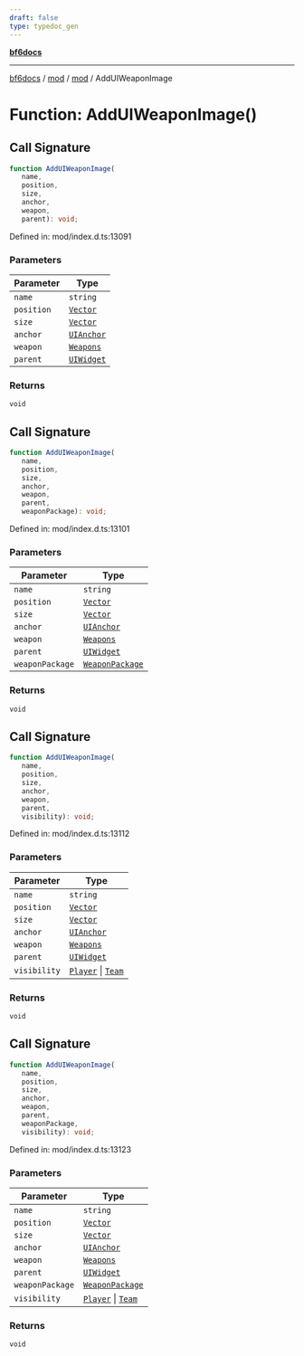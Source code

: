 ```yaml
---
draft: false
type: typedoc_gen
---
```


[**bf6docs**](../../../_index.md)

***

[bf6docs](../../../_index.md) / [mod](../../_index.md) / [mod](../_index.md) / AddUIWeaponImage

# Function: AddUIWeaponImage()

## Call Signature

```ts
function AddUIWeaponImage(
   name, 
   position, 
   size, 
   anchor, 
   weapon, 
   parent): void;
```

Defined in: mod/index.d.ts:13091

### Parameters

| Parameter | Type |
| ------ | ------ |
| `name` | `string` |
| `position` | [`Vector`](../Vector/_index.md) |
| `size` | [`Vector`](../Vector/_index.md) |
| `anchor` | [`UIAnchor`](../UIAnchor/_index.md) |
| `weapon` | [`Weapons`](../Weapons/_index.md) |
| `parent` | [`UIWidget`](../UIWidget/_index.md) |

### Returns

`void`

## Call Signature

```ts
function AddUIWeaponImage(
   name, 
   position, 
   size, 
   anchor, 
   weapon, 
   parent, 
   weaponPackage): void;
```

Defined in: mod/index.d.ts:13101

### Parameters

| Parameter | Type |
| ------ | ------ |
| `name` | `string` |
| `position` | [`Vector`](../Vector/_index.md) |
| `size` | [`Vector`](../Vector/_index.md) |
| `anchor` | [`UIAnchor`](../UIAnchor/_index.md) |
| `weapon` | [`Weapons`](../Weapons/_index.md) |
| `parent` | [`UIWidget`](../UIWidget/_index.md) |
| `weaponPackage` | [`WeaponPackage`](../WeaponPackage/_index.md) |

### Returns

`void`

## Call Signature

```ts
function AddUIWeaponImage(
   name, 
   position, 
   size, 
   anchor, 
   weapon, 
   parent, 
   visibility): void;
```

Defined in: mod/index.d.ts:13112

### Parameters

| Parameter | Type |
| ------ | ------ |
| `name` | `string` |
| `position` | [`Vector`](../Vector/_index.md) |
| `size` | [`Vector`](../Vector/_index.md) |
| `anchor` | [`UIAnchor`](../UIAnchor/_index.md) |
| `weapon` | [`Weapons`](../Weapons/_index.md) |
| `parent` | [`UIWidget`](../UIWidget/_index.md) |
| `visibility` | [`Player`](../Player/_index.md) \| [`Team`](../Team/_index.md) |

### Returns

`void`

## Call Signature

```ts
function AddUIWeaponImage(
   name, 
   position, 
   size, 
   anchor, 
   weapon, 
   parent, 
   weaponPackage, 
   visibility): void;
```

Defined in: mod/index.d.ts:13123

### Parameters

| Parameter | Type |
| ------ | ------ |
| `name` | `string` |
| `position` | [`Vector`](../Vector/_index.md) |
| `size` | [`Vector`](../Vector/_index.md) |
| `anchor` | [`UIAnchor`](../UIAnchor/_index.md) |
| `weapon` | [`Weapons`](../Weapons/_index.md) |
| `parent` | [`UIWidget`](../UIWidget/_index.md) |
| `weaponPackage` | [`WeaponPackage`](../WeaponPackage/_index.md) |
| `visibility` | [`Player`](../Player/_index.md) \| [`Team`](../Team/_index.md) |

### Returns

`void`
